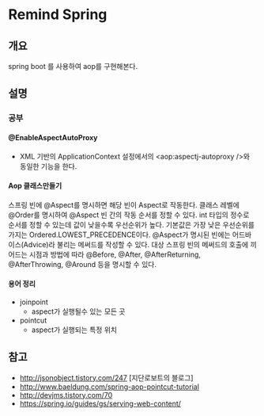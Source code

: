 # Remind Spring

## 개요

spring boot 를 사용하여 aop를 구현해본다.

## 설명
### 공부

#### @EnableAspectAutoProxy
- XML 기반의 ApplicationContext 설정에서의 <aop:aspectj-autoproxy />와 동일한 기능을 한다.

#### Aop 클래스만들기 
스프링 빈에 @Aspect를 명시하면 해당 빈이 Aspect로 작동한다.
클래스 레벨에 @Order를 명시하여 @Aspect 빈 간의 작동 순서를 정할 수 있다. int 타입의 정수로 순서를 정할 수 있는데 값이 낮을수록 우선순위가 높다. 기본값은 가장 낮은 우선순위를 가지는 Ordered.LOWEST_PRECEDENCE이다.
@Aspect가 명시된 빈에는 어드바이스(Advice)라 불리는 메써드를 작성할 수 있다. 대상 스프링 빈의 메써드의 호출에 끼어드는 시점과 방법에 따라 @Before, @After, @AfterReturning, @AfterThrowing, @Around 등을 명시할 수 있다.

#### 용어 정리

- joinpoint
	- aspect가 실행될수 있는 모든 곳
- pointcut
	- aspect가 실행되는 특정 위치


## 참고

- http://jsonobject.tistory.com/247 [지단로보트의 블로그]
- http://www.baeldung.com/spring-aop-pointcut-tutorial
- http://devjms.tistory.com/70
- https://spring.io/guides/gs/serving-web-content/


